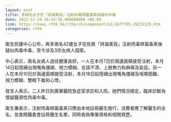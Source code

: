 ```yaml
---
layout: post
title: 多兩名女子於「詩凝美容」注射肉毒桿菌毒素後疑似中毒
date: 2022-11-29 20:34:56.000000000 +08:00
link: https://news.rthk.hk/rthk/ch/component/k2/1677705-20221129.htm
categories: rthk
---
```


衞生防護中心公布，再多兩名42歲女子在佐敦「詩凝美容」注射肉毒桿菌毒素後疑似肉毒中毒，至今涉及3宗女病人個案。

中心表示，兩名女病人過往健康良好。一人在本月7日於兩邊面頰接受注射，本月14日起陸續出現嘴角僵硬、視力模糊、言語不清、上肢無力和麻痺及氣促。另一人在本月10日於兩邊面頰接受注射，本月18日起陸續出現嘴角僵硬及咀嚼困難、視力模糊、雙眼下垂和心悸。

發言人表示，二人昨日到廣華醫院急症室求診和入院，她們情況穩定，臨床診斷為懷疑醫源性肉毒中毒。

衞生署表示，注射肉毒桿菌毒素只應由本地註冊醫生施行，消費者應了解醫生的全名，並查閲醫委會註冊醫生名單，同時查詢專業資格和相關資歷。
